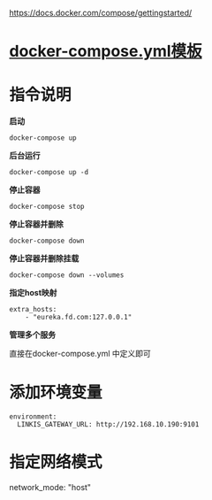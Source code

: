 <!--
 * @Author: wjn
 * @Date: 2020-03-03 09:39:31
 * @LastEditors: wjn
 * @LastEditTime: 2020-09-27 15:26:42
 -->

https://docs.docker.com/compose/gettingstarted/
# [docker-compose.yml模板](docker-compose.yml)

# 指令说明



**启动**

    docker-compose up 
**后台运行**

    docker-compose up -d 

**停止容器**

    docker-compose stop

**停止容器并删除**

    docker-compose down

**停止容器并删除挂载**

    docker-compose down --volumes


**指定host映射**

    extra_hosts:
        - "eureka.fd.com:127.0.0.1"

**管理多个服务**

直接在docker-compose.yml 中定义即可

# 添加环境变量
    environment:
      LINKIS_GATEWAY_URL: http://192.168.10.190:9101

# 指定网络模式

network_mode: "host"